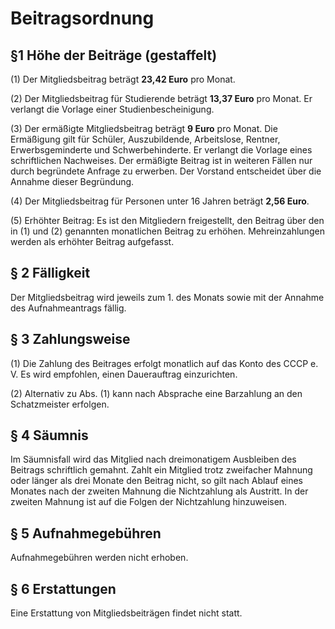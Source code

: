 # Beitragsordnung 


## §1 Höhe der Beiträge (gestaffelt)

(1) Der Mitgliedsbeitrag beträgt **23,42 Euro** pro Monat.

(2) Der Mitgliedsbeitrag für Studierende beträgt **13,37 Euro** pro Monat. Er verlangt die Vorlage einer Studienbescheinigung.

(3) Der ermäßigte Mitgliedsbeitrag beträgt **9 Euro** pro Monat. Die Ermäßigung gilt für Schüler, Auszubildende, Arbeitslose, Rentner, Erwerbsgeminderte und Schwerbehinderte. Er verlangt die Vorlage eines schriftlichen Nachweises. Der ermäßigte Beitrag ist in weiteren Fällen nur durch begründete Anfrage zu erwerben. Der Vorstand entscheidet über die Annahme dieser Begründung.

(4) Der Mitgliedsbeitrag für Personen unter 16 Jahren beträgt **2,56 Euro**.

(5) Erhöhter Beitrag: Es ist den Mitgliedern freigestellt, den Beitrag über den in (1) und (2) genannten monatlichen Beitrag zu erhöhen. Mehreinzahlungen werden als erhöhter Beitrag aufgefasst.

## § 2 Fälligkeit

Der Mitgliedsbeitrag wird jeweils zum 1. des Monats sowie mit der Annahme des Aufnahmeantrags fällig.

## § 3 Zahlungsweise

(1) Die Zahlung des Beitrages erfolgt monatlich auf das Konto des CCCP e. V. Es wird empfohlen, einen Dauerauftrag einzurichten.

(2) Alternativ zu Abs. (1) kann nach Absprache eine Barzahlung an den Schatzmeister erfolgen.

## § 4 Säumnis

Im Säumnisfall wird das Mitglied nach dreimonatigem Ausbleiben des Beitrags schriftlich gemahnt. Zahlt ein Mitglied trotz zweifacher Mahnung oder länger als drei Monate den Beitrag nicht, so gilt nach Ablauf eines Monates nach der zweiten Mahnung die Nichtzahlung als Austritt. In der zweiten Mahnung ist auf die Folgen der Nichtzahlung hinzuweisen.

## § 5 Aufnahmegebühren

Aufnahmegebühren werden nicht erhoben.

## § 6 Erstattungen

Eine Erstattung von Mitgliedsbeiträgen findet nicht statt.

